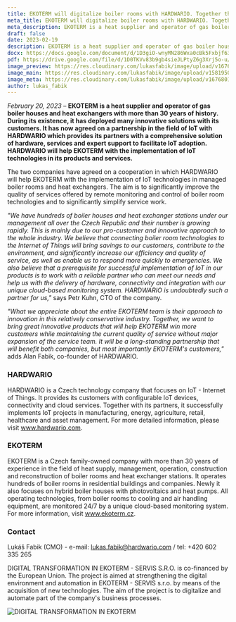 ```yaml
---
title: EKOTERM will digitalize boiler rooms with HARDWARIO. Together they want to bring further IoT innovations to the heating industry
meta_title: EKOTERM will digitalize boiler rooms with HARDWARIO. Together they want to bring further IoT innovations to the heating industry
meta_description: EKOTERM is a heat supplier and operator of gas boiler houses and heat exchangers with more than 30 years of history. It has now agreed on a partnership in the field of IoT with HARDWARIO which provides its partners with a comprehensive solution of hardware, services and expert support to facilitate IoT adoption.
draft: false
date: 2023-02-19
description: EKOTERM is a heat supplier and operator of gas boiler houses and heat exchangers with more than 30 years of history. It has now agreed on a partnership in the field of IoT with HARDWARIO which provides its partners with a comprehensive solution of hardware, services and expert support to facilitate IoT adoption.
docx: https://docs.google.com/document/d/1D3giO-wnyMN286Wxa0cBk5Fxbjf639tC/edit?usp=sharing&ouid=100979526148034723712&rtpof=true&sd=true
pdf: https://drive.google.com/file/d/1D0TKVv83b9gb4sieJLPtyZ6g3Xrj5o-u/view?usp=sharing
image_preview: https://res.cloudinary.com/lukasfabik/image/upload/v1676801563/press/2023-02-20-ekoterm-partnership-preview.png
image_main: https://res.cloudinary.com/lukasfabik/image/upload/v1581950249/blog/wide_placeholder.jpg
image_meta: https://res.cloudinary.com/lukasfabik/image/upload/v1676801414/press/2023-02-20-ekoterm-partnership.en.png
author: lukas_fabik
---
```


*February 20, 2023* – **EKOTERM is a heat supplier and operator of gas boiler houses and heat exchangers with more than 30 years of history. During its existence, it has deployed many innovative solutions with its customers. It has now agreed on a partnership in the field of IoT with HARDWARIO which provides its partners with a comprehensive solution of hardware, services and expert support to facilitate IoT adoption. HARDWARIO will help EKOTERM with the implementation of IoT technologies in its products and services.**

The two companies have agreed on a cooperation in which HARDWARIO will help EKOTERM with the implementation of IoT technologies in managed boiler rooms and heat exchangers. The aim is to significantly improve the quality of services offered by remote monitoring and control of boiler room technologies and to significantly simplify service work.

*"We have hundreds of boiler houses and heat exchanger stations under our management all over the Czech Republic and their number is growing rapidly. This is mainly due to our pro-customer and innovative approach to the whole industry. We believe that connecting boiler room technologies to the Internet of Things will bring savings to our customers, contribute to the environment, and significantly increase our efficiency and quality of service, as well as enable us to respond more quickly to emergencies. We also believe that a prerequisite for successful implementation of IoT in our products is to work with a reliable partner who can meet our needs and help us with the delivery of hardware, connectivity and integration with our unique cloud-based monitoring system. HARDWARIO is undoubtedly such a partner for us,"* says Petr Kuhn, CTO of the company.

*"What we appreciate about the entire EKOTERM team is their approach to innovation in this relatively conservative industry. Together, we want to bring great innovative products that will help EKOTERM win more customers while maintaining the current quality of service without major expansion of the service team. It will be a long-standing partnership that will benefit both companies, but most importantly EKOTERM's customers,"* adds Alan Fabik, co-founder of HARDWARIO.

### HARDWARIO

HARDWARIO is a Czech technology company that focuses on IoT - Internet of Things. It provides its customers with configurable IoT devices, connectivity and cloud services. Together with its partners, it successfully implements IoT projects in manufacturing, energy, agriculture, retail, healthcare and asset management. For more detailed information, please visit www.hardwario.com.

### EKOTERM

EKOTERM is a Czech family-owned company with more than 30 years of experience in the field of heat supply, management, operation, construction and reconstruction of boiler rooms and heat exchanger stations. It operates hundreds of boiler rooms in residential buildings and companies. Newly it also focuses on hybrid boiler houses with photovoltaics and heat pumps. All operating technologies, from boiler rooms to cooling and air handling equipment, are monitored 24/7 by a unique cloud-based monitoring system. For more information, visit www.ekoterm.cz.

### Contact

Lukáš Fabik (CMO) - e-mail: lukas.fabik@hardwario.com / tel: +420 602 335 265


DIGITAL TRANSFORMATION IN EKOTERM - SERVIS S.R.O. is co-financed by the European Union. The project is aimed at strengthening the digital environment and automation in EKOTERM - SERVIS s.r.o. by means of the acquisition of new technologies. The aim of the project is to digitalize and automate part of the company's business processes.

![DIGITAL TRANSFORMATION IN EKOTERM ](https://res.cloudinary.com/lukasfabik/image/upload/v1676801413/press/2023-02-20-ekoterm-partnership-dotace.png)